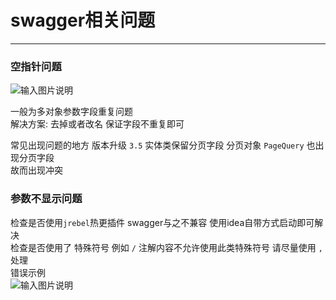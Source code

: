 # swagger相关问题
- - -
### 空指针问题

![输入图片说明](https://images.gitee.com/uploads/images/2022/0120/181039_2abbeec2_1766278.png "屏幕截图.png")

一般为多对象参数字段重复问题<br>
解决方案: 去掉或者改名 保证字段不重复即可

常见出现问题的地方 版本升级 `3.5` 实体类保留分页字段 分页对象 `PageQuery` 也出现分页字段<br>
故而出现冲突

### 参数不显示问题
检查是否使用`jrebel`热更插件 swagger与之不兼容 使用idea自带方式启动即可解决<br>
检查是否使用了 特殊符号 例如 `/` 注解内容不允许使用此类特殊符号 请尽量使用 `,` 处理<br>
错误示例<br>
![输入图片说明](https://images.gitee.com/uploads/images/2022/0407/190209_17f062e1_1766278.png "屏幕截图.png")
